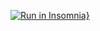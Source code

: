 [![Run in Insomnia}](https://insomnia.rest/images/run.svg)](https://insomnia.rest/run/?label=Desafio%20Fastfeet&uri=https%3A%2F%2Fraw.githubusercontent.com%2FDanielObara%2FFastFeet%2Fmaster%2Fbackend%2FInsomnia_2020-03-02.json)
